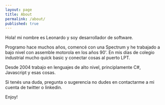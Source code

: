 ```yaml
---
layout: page
title: About
permalink: /about/
published: true
---
```


Hola! mi nombre es Leonardo y soy desarrollador de software.

Programo hace muchos años, comencé con una Spectrum y he trabajado a bajo nivel con assemble motorola en los años 90'.
En mis días de colegio industrial mucho quick basic y conectar cosas al puerto LPT.

Desde 2004 trabajo en lenguajes de alto nivel, principlamente C#, Javascript y esas cosas.

Si tenés una duda, pregunta o sugerencia no dudes en contactarme a mi cuenta de twitter o linkedin.

Enjoy!


